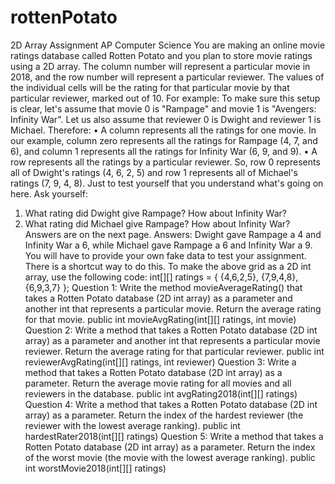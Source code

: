 # rottenPotato


2D Array Assignment
AP Computer Science
You are making an online movie ratings database called Rotten Potato and you plan to
store movie ratings using a 2D array. The column number will represent a particular movie in
2018, and the row number will represent a particular reviewer. The values of the individual cells
will be the rating for that particular movie by that particular reviewer, marked out of 10. For
example:
To make sure this setup is clear, let's assume that movie 0 is "Rampage" and movie 1 is
"Avengers: Infinity War". Let us also assume that reviewer 0 is Dwight and reviewer 1 is
Michael. Therefore:
• A column represents all the ratings for one movie. In our example, column zero
represents all the ratings for Rampage (4, 7, and 6), and column 1 represents all the
ratings for Infinity War (6, 9, and 9).
• A row represents all the ratings by a particular reviewer. So, row 0 represents all of
Dwight's ratings (4, 6, 2, 5) and row 1 represents all of Michael's ratings (7, 9, 4, 8).
Just to test yourself that you understand what's going on here. Ask yourself:
1. What rating did Dwight give Rampage? How about Infinity War?
2. What rating did Michael give Rampage? How about Infinity War?
Answers are on the next page.
Answers: Dwight gave Rampage a 4 and Infinity War a 6, while Michael gave Rampage a 6 and
Infinity War a 9.
You will have to provide your own fake data to test your assignment. There is a shortcut way to
do this. To make the above grid as a 2D int array, use the following code:
int[][] ratings = { {4,6,2,5},
 {7,9,4,8},
 {6,9,3,7} };
Question 1: Write the method movieAverageRating() that takes a Rotten Potato database (2D
int array) as a parameter and another int that represents a particular movie. Return the average
rating for that movie.
public int movieAvgRating(int[][] ratings, int movie)
Question 2: Write a method that takes a Rotten Potato database (2D int array) as a parameter
and another int that represents a particular movie reviewer. Return the average rating for that
particular reviewer.
public int reviewerAvgRating(int[][] ratings, int reviewer)
Question 3: Write a method that takes a Rotten Potato database (2D int array) as a parameter.
Return the average movie rating for all movies and all reviewers in the database.
public int avgRating2018(int[][] ratings)
Question 4: Write a method that takes a Rotten Potato database (2D int array) as a parameter.
Return the index of the hardest reviewer (the reviewer with the lowest average ranking).
public int hardestRater2018(int[][] ratings)
Question 5: Write a method that takes a Rotten Potato database (2D int array) as a parameter.
Return the index of the worst movie (the movie with the lowest average ranking).
public int worstMovie2018(int[][] ratings)
